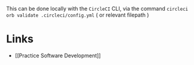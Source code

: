 This can be done locally with the `CircleCI` CLI, via the command `circleci orb validate .circleci/config.yml` ( or relevant filepath )

# Links
- [[Practice Software Development]]